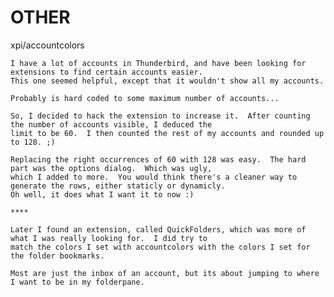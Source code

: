 OTHER
=====
xpi/accountcolors

	I have a lot of accounts in Thunderbird, and have been looking for extensions to find certain accounts easier.
	This one seemed helpful, except that it wouldn't show all my accounts.

	Probably is hard coded to some maximum number of accounts...

	So, I decided to hack the extension to increase it.  After counting the number of accounts visible, I deduced the
	limit to be 60.  I then counted the rest of my accounts and rounded up to 128. ;)

	Replacing the right occurrences of 60 with 128 was easy.  The hard part was the options dialog.  Which was ugly,
	which I added to more.  You would think there's a cleaner way to generate the rows, either staticly or dynamicly.
	Oh well, it does what I want it to now :)

	****

	Later I found an extension, called QuickFolders, which was more of what I was really looking for.  I did try to
	match the colors I set with accountcolors with the colors I set for the folder bookmarks.

	Most are just the inbox of an account, but its about jumping to where I want to be in my folderpane.
